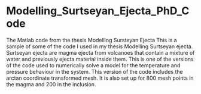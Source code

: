 # Modelling_Surtseyan_Ejecta_PhD_Code
The Matlab code from the thesis Modelling Sursteyan Ejecta 
This is a sample of some of the code I used in my thesis Modelling Surtseyan ejecta.
Surtseyan ejecta are magma ejecta from volcanoes that contain a mixture of water and previously ejecta material inside them.
This is one of the versions of the code used to numerically solve a model for the temperature and pressure behaviour in the system.
This version of the code includes the arctan coordinate transformed mesh. It is also set up for 800 mesh points in the magma and 200 in the inclusion.

